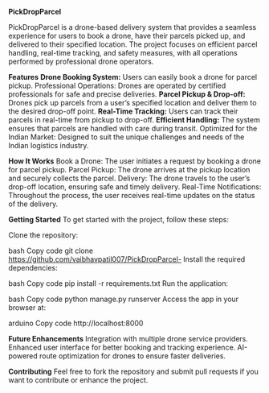 **PickDropParcel**

PickDropParcel is a drone-based delivery system that provides a seamless experience for users to book a drone, have their parcels picked up, and delivered to their specified location. The project focuses on efficient parcel handling, real-time tracking, and safety measures, with all operations performed by professional drone operators.

**Features**
**Drone Booking System:** Users can easily book a drone for parcel pickup.
Professional Operations: Drones are operated by certified professionals for safe and precise deliveries.
**Parcel Pickup & Drop-off:** Drones pick up parcels from a user’s specified location and deliver them to the desired drop-off point.
**Real-Time Tracking:** Users can track their parcels in real-time from pickup to drop-off.
**Efficient Handling:** The system ensures that parcels are handled with care during transit.
Optimized for the Indian Market: Designed to suit the unique challenges and needs of the Indian logistics industry.

**How It Works**
Book a Drone: The user initiates a request by booking a drone for parcel pickup.
Parcel Pickup: The drone arrives at the pickup location and securely collects the parcel.
Delivery: The drone travels to the user’s drop-off location, ensuring safe and timely delivery.
Real-Time Notifications: Throughout the process, the user receives real-time updates on the status of the delivery.

**Getting Started**
To get started with the project, follow these steps:

Clone the repository:

bash
Copy code
git clone https://github.com/vaibhavpatil007/PickDropParcel-
Install the required dependencies:

bash
Copy code
pip install -r requirements.txt
Run the application:

bash
Copy code
python manage.py runserver
Access the app in your browser at:

arduino
Copy code
http://localhost:8000

**Future Enhancements**
Integration with multiple drone service providers.
Enhanced user interface for better booking and tracking experience.
AI-powered route optimization for drones to ensure faster deliveries.

**Contributing**
Feel free to fork the repository and submit pull requests if you want to contribute or enhance the project.
